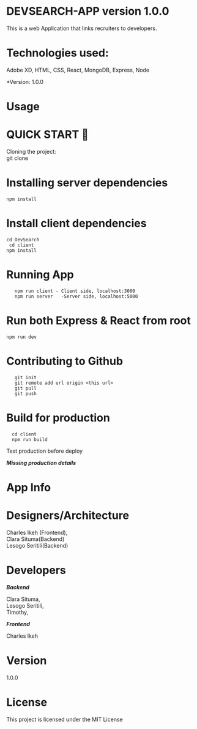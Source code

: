 # DEVSEARCH-APP version 1.0.0
This is a web Application that links recruiters to developers.

# Technologies used: 

Adobe XD, HTML, CSS, React, MongoDB, Express, Node

*Version: 1.0.0

# Usage
# QUICK START 🚀
 Cloning the project:<br>
      git clone <this url>
  
# Installing server dependencies
    npm install
# Install client dependencies
    cd DevSearch
     cd client
    npm install
 # Running App
       npm run client - Client side, localhost:3000
       npm run server   -Server side, localhost:5000

# Run both Express & React from root
    npm run dev
# Contributing to Github
       git init
       git remote add url origin <this url>
       git pull
       git push
# Build for production
      cd client
      npm run build
Test production before deploy
 
 
 ***Missing production details***

# App Info

# Designers/Architecture
Charles Ikeh (Frontend),<br>
Clara Situma(Backend)<br>
Lesogo Seritili(Backend)<br>

# Developers
***Backend***

Clara Situma,<br>
Lesogo Seritili,<br>
Timothy,<br>

***Frontend***

Charles Ikeh<br>

# Version
1.0.0

# License
This project is licensed under the MIT License
